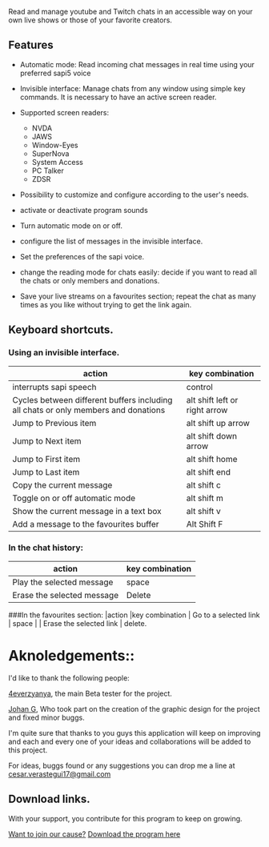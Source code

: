 Read and manage youtube and Twitch  chats in an accessible way on your own live shows or those of your favorite creators.
## Features

- Automatic mode: Read incoming  chat messages in real time using your preferred sapi5 voice
- Invisible interface: Manage chats from any window using simple key commands. It is necessary to have an active screen reader.

- Supported screen readers:
  - NVDA
  - JAWS
  - Window-Eyes
  - SuperNova
  - System Access
  - PC Talker
  - ZDSR
- Possibility to customize and configure according to the user's needs.
- activate or deactivate program sounds
- Turn automatic mode on or off.
- configure the list of messages in the invisible interface.
- Set the preferences of the sapi voice.
- change the reading mode for chats easily: decide if you want to read all the chats or only members and donations.
- Save your live streams on a favourites section; repeat the chat as many times as you like without trying to get the link again.

## Keyboard shortcuts.

### Using an invisible interface.
|action |key combination |
| ------------------------- | ------------- |
|interrupts sapi speech| control |
|Cycles between different buffers including all chats or only members and donations | alt shift left or right arrow |
|Jump to Previous item | alt shift up arrow |
|Jump to Next item | alt shift down arrow |
|Jump to First item | alt shift home |
|Jump to Last item | alt shift end |
|Copy the current message | alt shift c |
|Toggle on or off automatic mode  | alt shift m |
|Show the current message in a text box |alt shift v |
|Add a message to the favourites buffer | Alt Shift F |
### In the chat history:
|action |key combination |
| ------------------------- | ------------- |
|Play the  selected message |space
| Erase the  selected message      | Delete |


###In the favourites section:
|action |key combination |
Go to a selected link      | space            |
| Erase the selected link                 | delete.

# Aknoledgements::
I'd like to thank the following people:

[4everzyanya](https://www.youtube.com/c/4everzyanya/),
the main Beta tester for the project.

[Johan G](https://github.com/JohanAnim),
Who took part on the creation of the graphic design for the project and fixed minor buggs.

I'm quite sure that thanks to you guys  this application will keep on improving and each and every one of your ideas and collaborations will be added  to this project.

For ideas, buggs found or any suggestions you can drop me a line at 
cesar.verastegui17@gmail.com
## Download links.
With your support, you contribute  for this program to keep on growing.

[Want to join our cause?](https://www.paypal.com/donate/?hosted_button_id=5ZV23UDDJ4C5U)
[Download the program here](https://github.com/metalalchemist/VeTube/releases/download/v1.2/vetube1.zip)